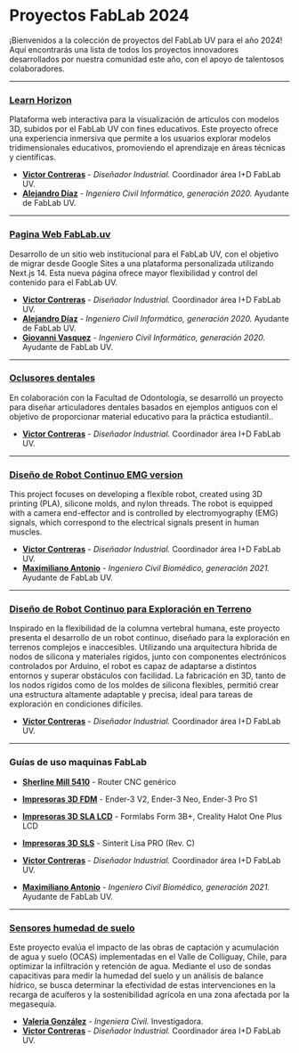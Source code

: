 
# Proyectos FabLab 2024

¡Bienvenidos a la colección de proyectos del FabLab UV para el año 2024! Aquí encontrarás una lista de todos los proyectos innovadores desarrollados por nuestra comunidad este año, con el apoyo de talentosos colaboradores.

---

### [Learn Horizon](https://github.com/FabLab-Projects/LearnHorizon)
Plataforma web interactiva para la visualización de artículos con modelos 3D, subidos por el FabLab UV con fines educativos. Este proyecto ofrece una experiencia inmersiva que permite a los usuarios explorar modelos tridimensionales educativos, promoviendo el aprendizaje en áreas técnicas y científicas.

* **[Victor Contreras](https://github.com/v3c70rCR)** - *Diseñador Industrial.* Coordinador área I+D FabLab UV.
* **[Alejandro Díaz](https://github.com/IxyzDev)** - *Ingeniero Civil Informático, generación 2020.* Ayudante de FabLab UV.

---

### [Pagina Web FabLab.uv](https://github.com/fablab-UV/fablab-WEB)
Desarrollo de un sitio web institucional para el FabLab UV, con el objetivo de migrar desde Google Sites a una plataforma personalizada utilizando Next.js 14. Esta nueva página ofrece mayor flexibilidad y control del contenido para el FabLab UV.

* **[Victor Contreras](https://github.com/v3c70rCR)** - *Diseñador Industrial.* Coordinador área I+D FabLab UV.
* **[Alejandro Díaz](https://github.com/IxyzDev)** - *Ingeniero Civil Informático, generación 2020.* Ayudante de FabLab UV.
* **[Giovanni Vasquez](https://github.com/Giovvnni)** - *Ingeniero Civil Informático, generación 2020.* Ayudante de FabLab UV.

---

### [Oclusores dentales ](https://github.com/v3c70rCR/dental-articulator)
En colaboración con la Facultad de Odontología, se desarrolló un proyecto para diseñar articuladores dentales basados ​​en ejemplos antiguos con el objetivo de proporcionar material educativo para la práctica estudiantil..

* **[Victor Contreras](https://github.com/v3c70rCR)** - *Diseñador Industrial.* Coordinador área I+D FabLab UV.
 
---

### [Diseño de Robot Continuo EMG version](https://github.com/FabLab-Projects/ProyectoRobotContinuo3)
This project focuses on developing a flexible robot, created using 3D printing (PLA), silicone molds, and nylon threads. The robot is equipped with a camera end-effector and is controlled by electromyography (EMG) signals, which correspond to the electrical signals present in human muscles.

* **[Victor Contreras](https://github.com/v3c70rCR)** - *Diseñador Industrial.* Coordinador área I+D FabLab UV.
* **[Maximiliano Antonio](https://github.com/MaximilianoAntonio)** - *Ingeniero Civil Biomédico, generación 2021.* Ayudante de FabLab UV.

---

### [Diseño de Robot Continuo para Exploración en Terreno](https://github.com/Erj5/Continuum-Robot)
Inspirado en la flexibilidad de la columna vertebral humana, este proyecto presenta el desarrollo de un robot continuo, diseñado para la exploración en terrenos complejos e inaccesibles. Utilizando una arquitectura híbrida de nodos de silicona y materiales rígidos, junto con componentes electrónicos controlados por Arduino, el robot es capaz de adaptarse a distintos entornos y superar obstáculos con facilidad. La fabricación en 3D, tanto de los nodos rígidos como de los moldes de silicona flexibles, permitió crear una estructura altamente adaptable y precisa, ideal para tareas de exploración en condiciones difíciles.

* **[Victor Contreras](https://github.com/v3c70rCR)** - *Diseñador Industrial.* Coordinador área I+D FabLab UV.

---

### Guías de uso maquinas FabLab
* **[Sherline Mill 5410](https://github.com/FabLab-Projects/Guia-de-Uso-Sherline-Mill-5410)** - Router CNC genérico
* **[Impresoras 3D FDM](https://github.com/FabLab-Projects/Guia-de-Uso-Impresoras-FDM)** - Ender-3 V2, Ender-3 Neo, Ender-3 Pro S1
* **[Impresoras 3D SLA LCD](https://github.com/FabLab-Projects/Guia-de-Uso-Impresoras-SLA-LCD)** - Formlabs Form 3B+, Creality Halot One Plus LCD
* **[Impresoras 3D SLS](https://github.com/FabLab-Projects/Guia-de-Uso-Impresoras-SLS)** - Sinterit Lisa PRO (Rev. C)


* **[Victor Contreras](https://github.com/v3c70rCR)** - *Diseñador Industrial.* Coordinador área I+D FabLab UV.
* **[Maximiliano Antonio](https://github.com/MaximilianoAntonio)** - *Ingeniero Civil Biomédico, generación 2021.* Ayudante de FabLab UV.


---

### [Sensores humedad de suelo](https://github.com/v3c70rCR/Sensores-humedad-de-suelo)
Este proyecto evalúa el impacto de las obras de captación y acumulación de agua y suelo (OCAS) implementadas en el Valle de Colliguay, Chile, para optimizar la infiltración y retención de agua. Mediante el uso de sondas capacitivas para medir la humedad del suelo y un análisis de balance hídrico, se busca determinar la efectividad de estas intervenciones en la recarga de acuíferos y la sostenibilidad agrícola en una zona afectada por la megasequía.

* **[Valeria González]()** - *Ingeniera Civil.* Investigadora.
* **[Victor Contreras](https://github.com/v3c70rCR)** - *Diseñador Industrial.* Coordinador área I+D FabLab UV.


